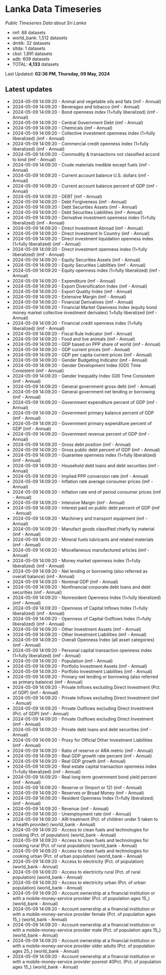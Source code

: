 # Lanka Data Timeseries
*Public Timeseries Data about Sri Lanka*

* imf: 88 datasets
* world_bank: 1,512 datasets
* dmtlk: 32 datasets
* sltda: 1 datasets
* cbsl: 1,891 datasets
* adb: 609 datasets
* TOTAL: **4,133** datasets

Last Updated: **02:36 PM, Thursday, 09 May, 2024**

## Latest updates

* 2024-05-09 14:09:20 - Animal and vegetable oils and fats (imf - Annual)
* 2024-05-09 14:09:20 - Beverages and tobacco (imf - Annual)
* 2024-05-09 14:09:20 - Bond openness index (1=fully liberalized) (imf - Annual)
* 2024-05-09 14:09:20 - Central Government Debt (imf - Annual)
* 2024-05-09 14:09:20 - Chemicals (imf - Annual)
* 2024-05-09 14:09:20 - Collective investment openness index (1=fully liberalized) (imf - Annual)
* 2024-05-09 14:09:20 - Commercial credit openness index (1=fully liberalized) (imf - Annual)
* 2024-05-09 14:09:20 - Commodity & transactions not classified accord to kind (imf - Annual)
* 2024-05-09 14:09:20 - Crude materials inedible except fuels (imf - Annual)
* 2024-05-09 14:09:20 - Current account balance U.S. dollars (imf - Annual)
* 2024-05-09 14:09:20 - Current account balance percent of GDP (imf - Annual)
* 2024-05-09 14:09:20 - DEBT (imf - Annual)
* 2024-05-09 14:09:20 - Debt Forgiveness (imf - Annual)
* 2024-05-09 14:09:20 - Debt Securities Assets (imf - Annual)
* 2024-05-09 14:09:20 - Debt Securities Liabilities (imf - Annual)
* 2024-05-09 14:09:20 - Derivative investment openness index (1=fully liberalized) (imf - Annual)
* 2024-05-09 14:09:20 - Direct Investment Abroad (imf - Annual)
* 2024-05-09 14:09:20 - Direct Investment In Country (imf - Annual)
* 2024-05-09 14:09:20 - Direct investment liquidation openness index (1=fully liberalized) (imf - Annual)
* 2024-05-09 14:09:20 - Direct investment openness index (1=fully liberalized) (imf - Annual)
* 2024-05-09 14:09:20 - Equity Securities Assets (imf - Annual)
* 2024-05-09 14:09:20 - Equity Securities Liabilities (imf - Annual)
* 2024-05-09 14:09:20 - Equity openness index (1=fully liberalized) (imf - Annual)
* 2024-05-09 14:09:20 - Expenditure (imf - Annual)
* 2024-05-09 14:09:20 - Export Diversification Index (imf - Annual)
* 2024-05-09 14:09:20 - Export Quality Index (imf - Annual)
* 2024-05-09 14:09:20 - Extensive Margin (imf - Annual)
* 2024-05-09 14:09:20 - Financial Derivatives (imf - Annual)
* 2024-05-09 14:09:20 - Financial Market Openness Index (equity bond money market collective investment derivates) 1=fully liberalized (imf - Annual)
* 2024-05-09 14:09:20 - Financial credit openness index (1=fully liberalized) (imf - Annual)
* 2024-05-09 14:09:20 - Fiscal Rule Indicator (imf - Annual)
* 2024-05-09 14:09:20 - Food and live animals (imf - Annual)
* 2024-05-09 14:09:20 - GDP based on PPP share of world (imf - Annual)
* 2024-05-09 14:09:20 - GDP current prices (imf - Annual)
* 2024-05-09 14:09:20 - GDP per capita current prices (imf - Annual)
* 2024-05-09 14:09:20 - Gender Budgeting Indicator (imf - Annual)
* 2024-05-09 14:09:20 - Gender Development Index (GDI) Time Consistent (imf - Annual)
* 2024-05-09 14:09:20 - Gender Inequality Index (GII) Time Consistent (imf - Annual)
* 2024-05-09 14:09:20 - General government gross debt (imf - Annual)
* 2024-05-09 14:09:20 - General government net lending or borrowing (imf - Annual)
* 2024-05-09 14:09:20 - Government expenditure percent of GDP (imf - Annual)
* 2024-05-09 14:09:20 - Government primary balance percent of GDP (imf - Annual)
* 2024-05-09 14:09:20 - Government primary expenditure percent of GDP (imf - Annual)
* 2024-05-09 14:09:20 - Government revenue percent of GDP (imf - Annual)
* 2024-05-09 14:09:20 - Gross debt position (imf - Annual)
* 2024-05-09 14:09:20 - Gross public debt percent of GDP (imf - Annual)
* 2024-05-09 14:09:20 - Guarantee openness index (1=fully liberalized) (imf - Annual)
* 2024-05-09 14:09:20 - Household debt loans and debt securities (imf - Annual)
* 2024-05-09 14:09:20 - Implied PPP conversion rate (imf - Annual)
* 2024-05-09 14:09:20 - Inflation rate average consumer prices (imf - Annual)
* 2024-05-09 14:09:20 - Inflation rate end of period consumer prices (imf - Annual)
* 2024-05-09 14:09:20 - Intensive Margin (imf - Annual)
* 2024-05-09 14:09:20 - Interest paid on public debt percent of GDP (imf - Annual)
* 2024-05-09 14:09:20 - Machinery and transport equipment (imf - Annual)
* 2024-05-09 14:09:20 - Manufact goods classified chiefly by material (imf - Annual)
* 2024-05-09 14:09:20 - Mineral fuels lubricants and related materials (imf - Annual)
* 2024-05-09 14:09:20 - Miscellaneous manufactured articles (imf - Annual)
* 2024-05-09 14:09:20 - Money market openness index (1=fully liberalized) (imf - Annual)
* 2024-05-09 14:09:20 - Net lending or borrowing (also referred as overall balance) (imf - Annual)
* 2024-05-09 14:09:20 - Nominal GDP (imf - Annual)
* 2024-05-09 14:09:20 - Nonfinancial corporate debt loans and debt securities (imf - Annual)
* 2024-05-09 14:09:20 - Nonresident Openness Index (1=fully liberalized) (imf - Annual)
* 2024-05-09 14:09:20 - Openness of Capital Inflows Index (1=fully liberalized) (imf - Annual)
* 2024-05-09 14:09:20 - Openness of Capital Outflows Index (1=fully liberalized) (imf - Annual)
* 2024-05-09 14:09:20 - Other Investment Assets (imf - Annual)
* 2024-05-09 14:09:20 - Other Investment Liabilities (imf - Annual)
* 2024-05-09 14:09:20 - Overall Openness Index (all asset categories) (imf - Annual)
* 2024-05-09 14:09:20 - Personal capital transaction openness index (1=fully liberalized) (imf - Annual)
* 2024-05-09 14:09:20 - Population (imf - Annual)
* 2024-05-09 14:09:20 - Portfolio Investment Assets (imf - Annual)
* 2024-05-09 14:09:20 - Portfolio Investment Liabilities (imf - Annual)
* 2024-05-09 14:09:20 - Primary net lending or borrowing (also referred as primary balance) (imf - Annual)
* 2024-05-09 14:09:20 - Private Inflows excluding Direct Investment (Pct. of GDP) (imf - Annual)
* 2024-05-09 14:09:20 - Private Inflows excluding Direct Investment (imf - Annual)
* 2024-05-09 14:09:20 - Private Outflows excluding Direct Investment (Pct. of GDP) (imf - Annual)
* 2024-05-09 14:09:20 - Private Outflows excluding Direct Investment (imf - Annual)
* 2024-05-09 14:09:20 - Private debt loans and debt securities (imf - Annual)
* 2024-05-09 14:09:20 - Proxy for Official Other Investment Liabilities (imf - Annual)
* 2024-05-09 14:09:20 - Ratio of reserve or ARA metric (imf - Annual)
* 2024-05-09 14:09:20 - Real GDP growth rate percent (imf - Annual)
* 2024-05-09 14:09:20 - Real GDP growth (imf - Annual)
* 2024-05-09 14:09:20 - Real estate capital transaction openness index (1=fully liberalized) (imf - Annual)
* 2024-05-09 14:09:20 - Real long term government bond yield percent (imf - Annual)
* 2024-05-09 14:09:20 - Reserve or (Import or 12) (imf - Annual)
* 2024-05-09 14:09:20 - Reserves or Broad Money (imf - Annual)
* 2024-05-09 14:09:20 - Resident Openness Index (1=fully liberalized) (imf - Annual)
* 2024-05-09 14:09:20 - Revenue (imf - Annual)
* 2024-05-09 14:09:20 - Unemployment rate (imf - Annual)
* 2024-05-09 14:09:20 - ARI treatment (Pct. of children under 5 taken to a health provider) (world_bank - Annual)
* 2024-05-09 14:09:20 - Access to clean fuels and technologies for cooking (Pct. of population) (world_bank - Annual)
* 2024-05-09 14:09:20 - Access to clean fuels and technologies for cooking rural (Pct. of rural population) (world_bank - Annual)
* 2024-05-09 14:09:20 - Access to clean fuels and technologies for cooking urban (Pct. of urban population) (world_bank - Annual)
* 2024-05-09 14:09:20 - Access to electricity (Pct. of population) (world_bank - Annual)
* 2024-05-09 14:09:20 - Access to electricity rural (Pct. of rural population) (world_bank - Annual)
* 2024-05-09 14:09:20 - Access to electricity urban (Pct. of urban population) (world_bank - Annual)
* 2024-05-09 14:09:20 - Account ownership at a financial institution or with a mobile-money-service provider (Pct. of population ages 15_) (world_bank - Annual)
* 2024-05-09 14:09:20 - Account ownership at a financial institution or with a mobile-money-service provider female (Pct. of population ages 15_) (world_bank - Annual)
* 2024-05-09 14:09:20 - Account ownership at a financial institution or with a mobile-money-service provider male (Pct. of population ages 15_) (world_bank - Annual)
* 2024-05-09 14:09:20 - Account ownership at a financial institution or with a mobile-money-service provider older adults (Pct. of population ages 25_) (world_bank - Annual)
* 2024-05-09 14:09:20 - Account ownership at a financial institution or with a mobile-money-service provider poorest 40Pct. (Pct. of population ages 15_) (world_bank - Annual)